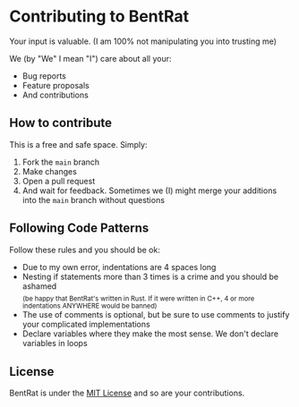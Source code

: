 <h1>Contributing to BentRat</h1>
<p>Your input is valuable. (I am 100% not manipulating you into trusting me)</p>
<p>We (by "We" I mean "I") care about all your:</p>
<ul>
  <li>Bug reports</li>
  <li>Feature proposals</li>
  <li>And contributions</li>
</ul>

<h2>How to contribute</h2>
<p>This is a free and safe space. Simply:</p>
<ol>
  <li>Fork the <code>main</code> branch</li>
  <li>Make changes</li>
  <li>Open a pull request</li>
  <li>And wait for feedback. Sometimes we (I) might merge your additions into the <code>main</code> branch without questions</li>
</ol>

<h2>Following Code Patterns</h2>
<p>Follow these rules and you should be ok:</p>
<ul>
  <li>Due to my own error, indentations are 4 spaces long</li>
  <li>Nesting if statements more than 3 times is a crime and you should be ashamed<br><sub>(be happy that BentRat's written in Rust. If it were written in C++, 4 or more indentations ANYWHERE would be banned)</sub></li>
  <li>The use of comments is optional, but be sure to use comments to justify your complicated implementations</li>
  <li>Declare variables where they make the most sense. We don't declare variables in loops</li>
</ul>

<h2>License</h2>
<p>BentRat is under the <a href="https://github.com/RngValue/BentRat/blob/main/LICENSE">MIT License</a> and so are your contributions.</p>
